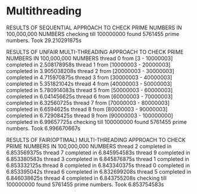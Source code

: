 # Multithreading

RESULTS OF SEQUENTIAL APPROACH TO CHECK PRIME NUMBERS IN 100,000,000 NUMBERS
checking till 100000000 found 5761455 prime numbers. Took 29.210291875s



RESULTS OF UNFAIR MULTI-THREADING APPROACH TO CHECK PRIME NUMBERS IN 100,000,000 NUMBERS
thread 0 from [3 - 10000003] completed in 2.508178958s
thread 1 from [10000003 - 20000003] completed in 3.905038208s
thread 2 from [20000003 - 30000003] completed in 4.715970875s
thread 3 from [30000003 - 40000003] completed in 5.351821042s
thread 4 from [40000003 - 50000003] completed in 5.780914083s
thread 5 from [50000003 - 60000003] completed in 6.041456625s
thread 6 from [60000003 - 70000003] completed in 6.32560725s
thread 7 from [70000003 - 80000003] completed in 6.6594625s
thread 8 from [80000003 - 90000003] completed in 6.72908425s
thread 9 from [90000003 - 100000000] completed in 6.99657725s
checking till 100000000 found 5761455 prime numbers. Took 6.996670667s



RESULTS OF FAIR(OPTIMAL) MULTI-THREADING APPROACH TO CHECK PRIME NUMBERS IN 100,000,000 NUMBERS
thread 2 completed in 6.853569375s
thread 7 completed in 6.845954583s
thread 9 completed in 6.853380583s
thread 3 completed in 6.845876875s
thread 1 completed in 6.853332125s
thread 8 completed in 6.843340375s
thread 0 completed in 6.853395042s
thread 6 completed in 6.832699208s
thread 5 completed in 6.846038625s
thread 4 completed in 6.843755208s
checking till 100000000 found 5761455 prime numbers. Took 6.853754583s